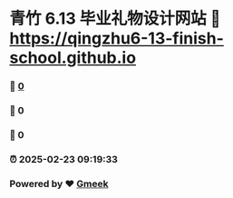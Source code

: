 # 青竹 6.13 毕业礼物设计网站 :link: https://qingzhu6-13-finish-school.github.io 
### :page_facing_up: [0](https://qingzhu6-13-finish-school.github.io/tag.html) 
### :speech_balloon: 0 
### :hibiscus: 0 
### :alarm_clock: 2025-02-23 09:19:33 
### Powered by :heart: [Gmeek](https://github.com/Meekdai/Gmeek)
